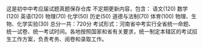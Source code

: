 # 
这是初中中考应届试题真题保存仓库
不定期更新内容，包含：
  语文(120)
  数学(120)
  英语(120)
  物理(70)
  化学(50)
  历史(50)
  道德与法制(70)
  体育(100)
  物理、生物、化学实验(30)
  总分一共：720分
  ‌考试形式‌：河南省中考实行全省统一命题、统一试卷、统一考试时间。各地按照国家和省有关要求，统一制定本辖区的考试招生工作方案，负责考务、阅卷和录取工作‌。
  
  
